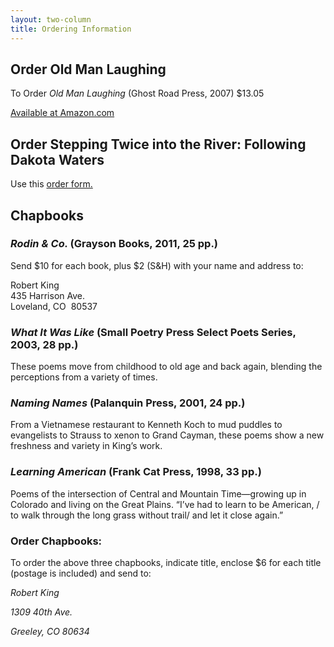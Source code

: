 ```yaml
---
layout: two-column
title: Ordering Information
---
```


<h2><a name="oml" id="oml"></a>Order Old Man Laughing</h2>
<p>To Order <em>Old Man Laughing</em> (Ghost Road Press, 2007) 
$13.05</p>
<p><a href="http://www.amazon.com/Old-Man-Laughing-Robert-King/dp/0978945638/ref=sr_1_1?ie=UTF8&qid=1399906291&sr=8-1&keywords=Old+Man+Laughing">Available at Amazon.com</a></p>
<h2><a name="twice" id="twice"></a>Order Stepping Twice into the River: Following Dakota Waters </h2>
<p>Use this <a href="/bibliography/SteppingTwice/SteppingTwice.pdf">order form.</a> </p>
<h2><a name="chapbooks" id="chapbooks"></a>Chapbooks</h2>
<h3><em>Rodin &amp; Co. </em>(Grayson  Books, 2011, 25 pp.)</h3>
<p>Send $10 for each book, plus $2 (S&amp;H) with your name and address to:</p>
<p>Robert King<br />
435 Harrison Ave.<br />
Loveland, CO&nbsp;&nbsp;80537</p>
<h3><em>What It Was Like</em> (Small Poetry Press Select  Poets Series, 2003, 28 pp.)</h3>
<p> These poems move from childhood to old age and back again,  blending the perceptions from a variety of times.</p>
<h3>          <em>Naming Names</em> (Palanquin Press, 2001, 24  pp.)</h3>
<p>From a Vietnamese restaurant to Kenneth Koch to mud puddles  to evangelists to Strauss to xenon to Grand Cayman,  these poems show a new freshness and variety in King&rsquo;s work. </p>
<h3><em>Learning American</em> (Frank Cat Press, 1998, 33  pp.)</h3>
<p>Poems of the intersection of Central and Mountain  Time&mdash;growing up in Colorado and living on the Great Plains. &ldquo;I&rsquo;ve had to learn to be American, / to  walk through the long grass without trail/ and let it close again.&rdquo;</p>
<h3>Order Chapbooks:</h3>
<p>   To order the above three chapbooks, indicate title, enclose $6 for each title (postage is included) and send to:</p>
<address>
<p>Robert King</p>
<p> 1309 40th Ave. </p>
<p> Greeley, CO   80634 </p>
</address>